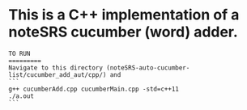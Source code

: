 This is a C++ implementation of a noteSRS cucumber (word) adder. 
===================================================================

	TO RUN
	=========
	Navigate to this directory (noteSRS-auto-cucumber-list/cucumber_add_aut/cpp/) and 
	```
	g++ cucumberAdd.cpp cucumberMain.cpp -std=c++11
	./a.out
	```
